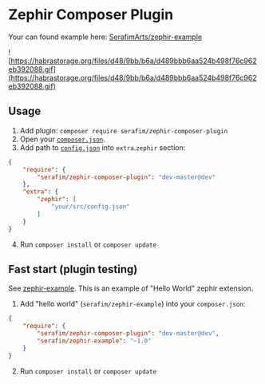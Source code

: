 # Zephir Composer Plugin

Your can found example here: [SerafimArts/zephir-example](https://github.com/SerafimArts/zephir-example)

![https://habrastorage.org/files/d48/9bb/b6a/d489bbb6aa524b498f76c962eb392088.gif](https://habrastorage.org/files/d48/9bb/b6a/d489bbb6aa524b498f76c962eb392088.gif)

## Usage

1) Add plugin: `composer require serafim/zephir-composer-plugin`
2) Open your [`composer.json`](https://getcomposer.org/doc/01-basic-usage.md).
3) Add path to [`config.json`](https://docs.zephir-lang.com/en/latest/config.html) into `extra`.`zephir` section:
```json
{
    "require": {
        "serafim/zephir-composer-plugin": "dev-master@dev"    
    },
    "extra": {
        "zephir": [
            "your/src/config.json"            
        ]
    }
}
```
4) Run `composer install` or `composer update`

## Fast start (plugin testing)

See [zephir-example](https://github.com/SerafimArts/zephir-example). 
This is an example of "Hello World" zephir extension.

1) Add "hello world" (`serafim/zephir-example`) into your `composer.json`:
```json
{
    "require": {
        "serafim/zephir-composer-plugin": "dev-master@dev",
        "serafim/zephir-example": "~1.0"
    }
}
```
2) Run `composer install` or `composer update`